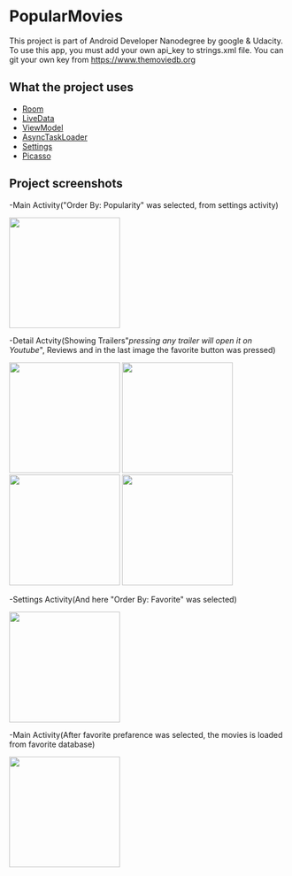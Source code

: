 # PopularMovies
This project is part of Android Developer Nanodegree by google & Udacity.  
To use this app, you must add your own api_key to strings.xml file. You can git your own key from <https://www.themoviedb.org>

## What the project uses
* [Room](https://developer.android.com/topic/libraries/architecture/room)
* [LiveData](https://developer.android.com/topic/libraries/architecture/livedata)
* [ViewModel](https://developer.android.com/topic/libraries/architecture/viewmodel)
* [AsyncTaskLoader](https://developer.android.com/reference/android/support/v4/content/AsyncTaskLoader.html)
* [Settings](https://developer.android.com/guide/topics/ui/settings.html)
* [Picasso](https://square.github.io/picasso/)

## Project screenshots
-Main Activity("Order By: Popularity" was selected, from settings activity)

<img src = "https://user-images.githubusercontent.com/37348227/59468863-db00fb00-8e3b-11e9-8460-43ffebc51a86.jpg" width = "200">


-Detail Actvity(Showing Trailers"_pressing any trailer will open it on Youtube_", Reviews and in the last image the favorite button was pressed)

<p float="left">
  <img src="https://user-images.githubusercontent.com/37348227/59469610-0258c780-8e3e-11e9-928a-ec01d731a998.jpg" width = "200" />
  <img src="https://user-images.githubusercontent.com/37348227/59470259-d8a0a000-8e3f-11e9-9678-5b0ffab8b648.jpg" width = "200" /> 
  <img src="https://user-images.githubusercontent.com/37348227/59470343-0b4a9880-8e40-11e9-9cd0-bccb2c2a8253.jpg" width = "200" />
  <img src="https://user-images.githubusercontent.com/37348227/59470383-2fa67500-8e40-11e9-8be0-c97f3b9fbb1d.jpg" width = "200" />
</p>


-Settings Activity(And here "Order By: Favorite" was selected)

<img src = "https://user-images.githubusercontent.com/37348227/59470678-22d65100-8e41-11e9-9525-e501b5057909.jpg" width = "200">


-Main Activity(After favorite prefarence was selected, the movies is loaded from favorite database)

<img src = "https://user-images.githubusercontent.com/37348227/59471160-eb68a400-8e42-11e9-891f-8d61868d3f37.jpg" width = "200">
